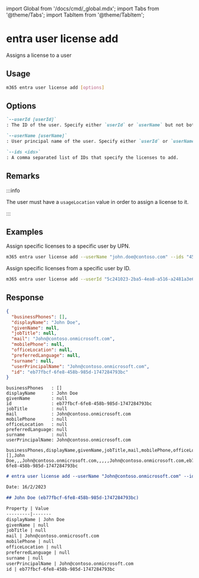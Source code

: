 <!-- DISCLAIMER: All secrets, passwords, and sensitive values in this document are examples only and not real credentials. -->
import Global from '/docs/cmd/_global.mdx';
import Tabs from '@theme/Tabs';
import TabItem from '@theme/TabItem';

# entra user license add

Assigns a license to a user

## Usage

```sh
m365 entra user license add [options]
```

## Options

```md definition-list
`--userId [userId]`
: The ID of the user. Specify either `userId` or `userName` but not both.

`--userName [userName]`
: User principal name of the user. Specify either `userId` or `userName` but not both.

`--ids <ids>`
: A comma separated list of IDs that specify the licenses to add.
```

<Global />

## Remarks

:::info

The user must have a `usageLocation` value in order to assign a license to it.

:::

## Examples

Assign specific licenses to a specific user by UPN.

```sh
m365 entra user license add --userName "john.doe@contoso.com" --ids "45715bb8-13f9-4bf6-927f-ef96c102d394,bea13e0c-3828-4daa-a392-28af7ff61a0f"
```

Assign specific licenses from a specific user by ID.

```sh
m365 entra user license add --userId "5c241023-2ba5-4ea8-a516-a2481a3e6c51" --ids "45715bb8-13f9-4bf6-927f-ef96c102d394,bea13e0c-3828-4daa-a392-28af7ff61a0f"
```

## Response

<Tabs>
  <TabItem value="JSON">

  ```json
  {
    "businessPhones": [],
    "displayName": "John Doe",
    "givenName": null,
    "jobTitle": null,
    "mail": "John@contoso.onmicrosoft.com",
    "mobilePhone": null,
    "officeLocation": null,
    "preferredLanguage": null,
    "surname": null,
    "userPrincipalName": "John@contoso.onmicrosoft.com",
    "id": "eb77fbcf-6fe8-458b-985d-1747284793bc"
  }
  ```

  </TabItem>
  <TabItem value="Text">

  ```text
  businessPhones   : []
  displayName      : John Doe
  givenName        : null
  id               : eb77fbcf-6fe8-458b-985d-1747284793bc
  jobTitle         : null
  mail             : John@contoso.onmicrosoft.com
  mobilePhone      : null
  officeLocation   : null
  preferredLanguage: null
  surname          : null
  userPrincipalName: John@contoso.onmicrosoft.com
  ```

  </TabItem>
  <TabItem value="CSV">

  ```csv
  businessPhones,displayName,givenName,jobTitle,mail,mobilePhone,officeLocation,preferredLanguage,surname,userPrincipalName,id
  [],John Doe,,,John@contoso.onmicrosoft.com,,,,,John@contoso.onmicrosoft.com,eb77fbcf-6fe8-458b-985d-1747284793bc
  ```

  </TabItem>
  <TabItem value="Markdown">

  ```md
  # entra user license add --userName "John@contoso.onmicrosoft.com" --ids "f30db892-07e9-47e9-837c-80727f46fd3d,606b54a9-78d8-4298-ad8b-df6ef4481c80"

  Date: 16/2/2023

  ## John Doe (eb77fbcf-6fe8-458b-985d-1747284793bc)

  Property | Value
  ---------|-------
  displayName | John Doe
  givenName | null
  jobTitle | null
  mail | John@contoso.onmicrosoft.com
  mobilePhone | null
  officeLocation | null
  preferredLanguage | null
  surname | null
  userPrincipalName | John@contoso.onmicrosoft.com
  id | eb77fbcf-6fe8-458b-985d-1747284793bc
  ```

  </TabItem>
</Tabs>
